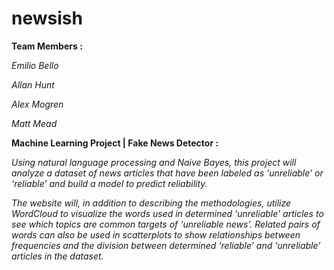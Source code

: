 # newsish

**Team Members :**

_Emilio Bello_

_Allan Hunt_

_Alex Mogren_

_Matt Mead_

**Machine Learning Project | Fake News Detector :**

_Using natural language processing and Naive Bayes, this project will analyze a dataset of news articles that have been labeled as ‘unreliable’ or ‘reliable’ and build a model to predict reliability._

_The website will, in addition to describing the methodologies, utilize WordCloud to visualize the words used in determined ‘unreliable’ articles to see which topics are common targets of ‘unreliable news’. Related pairs of words can also be used in scatterplots to show relationships between frequencies and the division between determined ‘reliable’ and ‘unreliable’ articles in the dataset._
